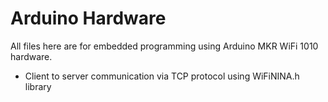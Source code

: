 # Arduino Hardware

All files here are for embedded programming using Arduino MKR WiFi 1010 hardware.

- Client to server communication via TCP protocol using WiFiNINA.h library
